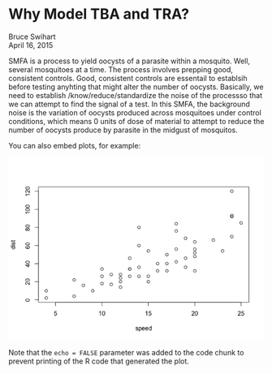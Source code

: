 # Why Model TBA and TRA?
Bruce Swihart  
April 16, 2015  

SMFA is a process to yield oocysts of a parasite within a mosquito.  Well, several mosquitoes at a time.  The process involves prepping good, consistent controls.  Good, consistent controls are essentail to establsih before testing anyhting that might alter the number of oocysts.  Basically, we need to establish /know/reduce/standardize the noise of the processso that we can attempt to find the signal of a test.  In this SMFA, the background noise is the variation of oocysts produced across mosquitoes under control conditions, which means 0 units of dose of material to attempt to reduce the number of oocysts produce by parasite in the midgust of mosquitos.



You can also embed plots, for example:

![plot of chunk unnamed-chunk-2](readme_files/figure-html/unnamed-chunk-2.png) 

Note that the `echo = FALSE` parameter was added to the code chunk to prevent printing of the R code that generated the plot.

